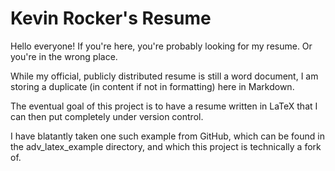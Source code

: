 # Kevin Rocker's Resume

Hello everyone! If you're here, you're probably looking for my resume. Or you're in the wrong place.

While my official, publicly distributed resume is still a word document, I am storing a duplicate (in content if not in formatting) here in Markdown.

The eventual goal of this project is to have a resume written in LaTeX that I can then put completely under version control.

I have blatantly taken one such example from GitHub, which can be found in the adv_latex_example directory, and which this project is technically a fork of.
